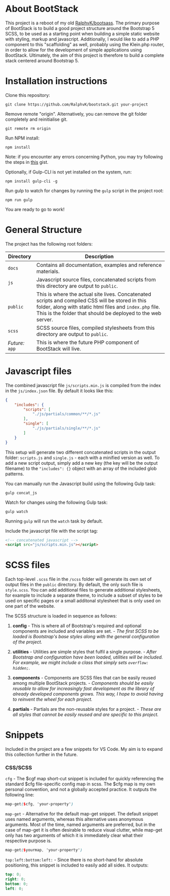 # About BootStack

This project is a reboot of my old [RalphvK/bootsass](https://github.com/RalphvK/bootsass). The primary purpose of BootStack is to build a good project structure around the Bootstrap 5 SCSS, to be used as a starting point when building a simple static website with styling, markup and javascript. Additionally, I would like to add a PHP component to this "scaffolding" as well, probably using the Klein.php router, in order to allow for the development of simple applications using BootStack. Ultimately, the aim of this project is therefore to build a complete stack centered around Bootstrap 5.

# Installation instructions

Clone this repository:

```
git clone https://github.com/RalphvK/bootstack.git your-project
```

Remove remote "origin". Alternatively, you can remove the git folder completely and reinitialise git.

```git remote rm origin```


Run NPM install:

```npm install```

Note: if you encounter any errors concerning Python, you may try following the steps in [this](https://gist.github.com/jtrefry/fd0ea70a89e2c3b7779c) gist.

Optionally, if Gulp-CLI is not yet installed on the system, run:

```npm install gulp-cli -g```

Run gulp to watch for changes by running the ```gulp``` script in the project root:

```npm run gulp```

You are ready to go to work!

# General Structure

The project has the following root folders:

|Directory|Description|
|---|---|
|```docs```|Contains all documentation, examples and reference materials.|
|```js```|Javascript source files, concatenated scripts from this directory are output to ```public```.|
|```public```|This is where the actual site lives. Concatenated scripts and compiled CSS will be stored in this folder, along with static html files and ```index.php``` file. This is the folder that should be deployed to the web server.|
|```scss```|SCSS source files, compiled stylesheets from this directory are output to ```public```.|
|*Future:* ```app```|This is where the future PHP component of BootStack will live.|

# Javascript files

The combined javascript file ```js/scripts.min.js``` is compiled from the index in the ```js/index.json``` file. By default it looks like this:

```json
{
    "includes": {
        "scripts": [
            "./js/partials/common/**/*.js"
        ],
        "single": [
            "./js/partials/single/**/*.js"
        ]
    }
}
```

This setup will generate two different concatenated scripts in the output folder: ```scripts.js``` and ```single.js``` - each with a minified version as well. To add a new script output, simply add a new key (the key will be the output filename) to the ```"includes": {}``` object with an array of the included glob patterns.

You can manually run the Javascript build using the following Gulp task:

```gulp concat_js```

Watch for changes using the following Gulp task:

```gulp watch```

Running ```gulp``` will run the ```watch``` task by default.

Include the javascript file with the script tag:

```html
<!-- concatenated javascript -->
<script src="js/scripts.min.js"></script>
```

# SCSS files

Each top-level ```.scss``` file in the ```/scss``` folder will generate its own set of output files in the ```public``` directory. By default, the only such file is ```style.scss```. You can add additional files to generate additional stylesheets, for example to include a separate theme, to include a subset of styles to be used on specific pages or a small additonal stylesheet that is only used on one part of the website.

The SCSS structure is loaded in sequence as follows:

1. **config** - This is where all of Bootstrap's required and optional components are included and variables are set. - *The first SCSS to be loaded is Bootstrap's base styles along with the general configuration of the project.*

2. **utilities** - Utilities are simple styles that fulfil a single purpose. - *After Bootstrap and configuration have been loaded, utilities will be included. For example, we might include a class that simply sets ```overflow: hidden;```.*

3. **components** - Components are SCSS files that can be easily reused among multiple BootStack projects. - *Components should be easily reusable to allow for increasingly fast development as the library of already developed components grows. This way, I hope to avoid having to reinvent the wheel for each project.*

4. **partials** - Partials are the non-reusable styles for a project. - *These are all styles that cannot be easily reused and are specific to this project.*

# Snippets

Included in the project are a few snippets for VS Code. My aim is to expand this collection further in the future.

### CSS/SCSS

```cfg``` - The $cgf map short-cut snippet is included for quickly referencing the standard $cfg file-specific config map in scss. The $cfg map is my own personal convention, and not a globally accepted practice. It outputs the following line:

```scss
map-get($cfg, 'your-property')
```

```map-get``` - Alternative for the default map-get snippet. The default snippet uses named arguments, whereas this alternative uses anonymous arguments. Most of the time, named arguments are preferred, but in the case of map-get it is often desirable to reduce visual clutter, while map-get only has two arguments of which it is immediately clear what their respective purpose is.

```scss
map-get($yourmap, 'your-property')
```

```top:left:bottom:left:``` - Since there is no short-hand for absolute positioning, this snippet is included to easily add all sides. It outputs:

```scss
top: 0;
right: 0;
bottom: 0;
left: 0;
```